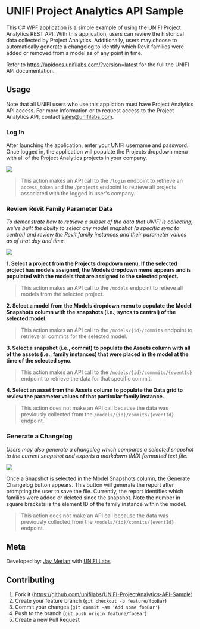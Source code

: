 # UNIFI Project Analytics API Sample

This C# WPF application is a simple example of using the UNIFI Project Analytics REST API. With this application, users can review the historical data collected by Project Analytics. Additionally, users may choose to automatically generate a changelog to identify which Revit families were added or removed from a model as of any point in time.

Refer to https://apidocs.unifilabs.com/?version=latest for the full the UNIFI API documentation.

## Usage
Note that all UNIFI users who use this appliction must have Project Analytics API access. For more information or to request access to the Project Analytics API, contact [sales@unifilabs.com](mailto:sales@unifilabs.com).

### Log In
After launching the application, enter your UNIFI username and password. Once logged in, the application will populate the Projects dropdown menu with all of the Project Analytics projects in your company.

![](https://imgur.com/aG3hilE.png)

> This action makes an API call to the `/login` endpoint to retrieve an `access_token` and the `/projects` endpoint to retrieve all projects associated with the logged in user's company.

### Review Revit Family Parameter Data
*To demonstrate how to retrieve a subset of the data that UNIFI is collecting, we've built the ability to select any model snapshot (a specific sync to central) and review the Revit family instances and their parameter values as of that day and time.*

![](https://imgur.com/YNpDDSV.png)

**1. Select a project from the Projects dropdown menu. If the selected project has models assigned, the Models dropdown menu appears and is populated with the models that are assigned to the selected project.**

> This action makes an API call to the `/models` endpoint to retieve all models from the selected project.

**2. Select a model from the Models dropdown menu to populate the Model Snapshots column with the snapshots (i.e., syncs to central) of the selected model.**

> This action makes an API call to the `/models/{id}/commits` endpoint to retrieve all commits for the selected model.

**3. Select a snapshot (i.e., commit) to populate the Assets column with all of the assets (i.e., family instances) that were placed in the model at the time of the selected sync.**

> This action makes an API call to the `/models/{id}/commmits/{eventId}` endpoint to retrieve the data for that specific commit.

**4. Select an asset from the Assets column to populate the Data grid to review the parameter values of that particular family instance.**

> This action does not make an API call because the data was previously collected from the `/models/{id}/commits/{eventId}` endpoint.

### Generate a Changelog
*Users may also generate a changelog which compares a selected snapshot to the current snapshot and exports a markdown (MD) formatted text file.*

![](https://imgur.com/Be9rvsP.png)

Once a Snapshot is selected in the Model Snapshots column, the Generate Changelog button appears. This button will generate the report after prompting the user to save the file. Currently, the report identifies which families were added or deleted since the snapshot. Note the number in square brackets is the element ID of the family instance within the model.

> This action does not make an API call because the data was previously collected from the `/models/{id}/commits/{eventId}` endpoint.

## Meta

Developed by: [Jay Merlan](https://www.linkedin.com/in/jmerlan/) with [UNIFI Labs](http://unifilabs.com)

## Contributing

1. Fork it (<https://github.com/unifilabs/UNIFI-ProjectAnalytics-API-Sample>)
2. Create your feature branch (`git checkout -b feature/fooBar`)
3. Commit your changes (`git commit -am 'Add some fooBar'`)
4. Push to the branch (`git push origin feature/fooBar`)
5. Create a new Pull Request